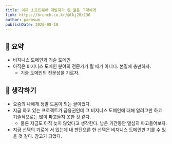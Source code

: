 ```yaml
---
title: 이제 소프트웨어 개발자가 된 젊은 그대에게 
link: https://brunch.co.kr/@lkj28/136
author: padosum
publishDate: 2020-08-10
---
```

## 📝 요약 

- 비지니스 도메인과 기술 도메인
- 아직은 비지니스 도메인 분야의 전문가가 될 때가 아니다. 본질에 충만하자.
  - 기술 도메인의 전문성을 기르자.  

## 🤔 생각하기 
- 요즘의 나에게 정말 도움이 되는 글이었다.  
- 지금 하고 있는 프로젝트가 금융권인데 그 비지니스 도메인에 대해 알려고만 하고 기술적으로는 많이 파고들지 못한 것 같다.
  - 물론 지금도 아직 늦지 않았다고 생각한다. 남은 기간동안 열심히 파고들어보자. 
- 지금 선택의 기로에 서 있는데 내 판단으론 한 선택은 비지니스 도메인만 기를 수 있을 것 같다. 참고가 되었다.   